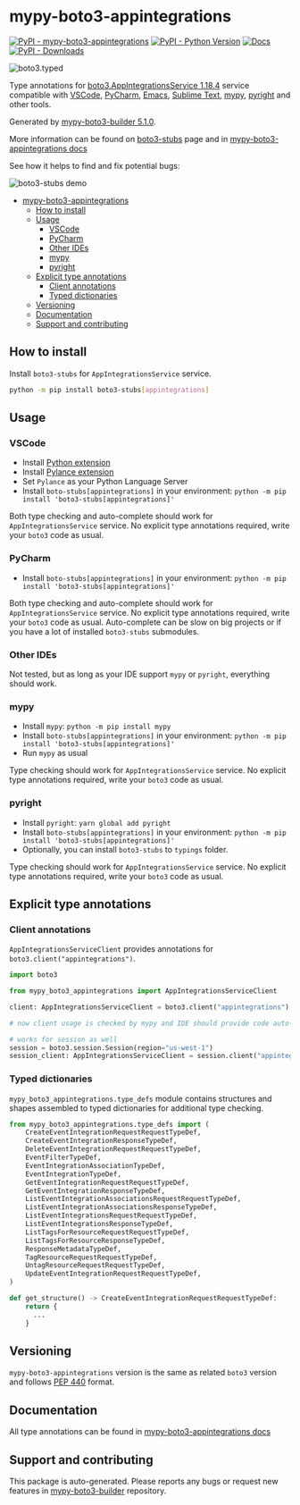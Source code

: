 <a id="mypy-boto3-appintegrations"></a>

# mypy-boto3-appintegrations

[![PyPI - mypy-boto3-appintegrations](https://img.shields.io/pypi/v/mypy-boto3-appintegrations.svg?color=blue)](https://pypi.org/project/mypy-boto3-appintegrations)
[![PyPI - Python Version](https://img.shields.io/pypi/pyversions/mypy-boto3-appintegrations.svg?color=blue)](https://pypi.org/project/mypy-boto3-appintegrations)
[![Docs](https://img.shields.io/readthedocs/mypy-boto3-builder.svg?color=blue)](https://mypy-boto3-builder.readthedocs.io/)
[![PyPI - Downloads](https://img.shields.io/pypi/dw/mypy-boto3-appintegrations?color=blue)](https://pypistats.org/packages/mypy-boto3-appintegrations)

![boto3.typed](https://github.com/vemel/mypy_boto3_builder/raw/master/logo.png)

Type annotations for
[boto3.AppIntegrationsService 1.18.4](https://boto3.amazonaws.com/v1/documentation/api/1.18.4/reference/services/appintegrations.html#AppIntegrationsService)
service compatible with [VSCode](https://code.visualstudio.com/),
[PyCharm](https://www.jetbrains.com/pycharm/),
[Emacs](https://www.gnu.org/software/emacs/),
[Sublime Text](https://www.sublimetext.com/),
[mypy](https://github.com/python/mypy),
[pyright](https://github.com/microsoft/pyright) and other tools.

Generated by
[mypy-boto3-builder 5.1.0](https://github.com/vemel/mypy_boto3_builder).

More information can be found on
[boto3-stubs](https://pypi.org/project/boto3-stubs/) page and in
[mypy-boto3-appintegrations docs](https://vemel.github.io/boto3_stubs_docs/mypy_boto3_appintegrations/)

See how it helps to find and fix potential bugs:

![boto3-stubs demo](https://github.com/vemel/mypy_boto3_builder/raw/master/demo.gif)

- [mypy-boto3-appintegrations](#mypy-boto3-appintegrations)
  - [How to install](#how-to-install)
  - [Usage](#usage)
    - [VSCode](#vscode)
    - [PyCharm](#pycharm)
    - [Other IDEs](#other-ides)
    - [mypy](#mypy)
    - [pyright](#pyright)
  - [Explicit type annotations](#explicit-type-annotations)
    - [Client annotations](#client-annotations)
    - [Typed dictionaries](#typed-dictionaries)
  - [Versioning](#versioning)
  - [Documentation](#documentation)
  - [Support and contributing](#support-and-contributing)

<a id="how-to-install"></a>

## How to install

Install `boto3-stubs` for `AppIntegrationsService` service.

```bash
python -m pip install boto3-stubs[appintegrations]
```

<a id="usage"></a>

## Usage

<a id="vscode"></a>

### VSCode

- Install
  [Python extension](https://marketplace.visualstudio.com/items?itemName=ms-python.python)
- Install
  [Pylance extension](https://marketplace.visualstudio.com/items?itemName=ms-python.vscode-pylance)
- Set `Pylance` as your Python Language Server
- Install `boto-stubs[appintegrations]` in your environment:
  `python -m pip install 'boto3-stubs[appintegrations]'`

Both type checking and auto-complete should work for `AppIntegrationsService`
service. No explicit type annotations required, write your `boto3` code as
usual.

<a id="pycharm"></a>

### PyCharm

- Install `boto-stubs[appintegrations]` in your environment:
  `python -m pip install 'boto3-stubs[appintegrations]'`

Both type checking and auto-complete should work for `AppIntegrationsService`
service. No explicit type annotations required, write your `boto3` code as
usual. Auto-complete can be slow on big projects or if you have a lot of
installed `boto3-stubs` submodules.

<a id="other-ides"></a>

### Other IDEs

Not tested, but as long as your IDE support `mypy` or `pyright`, everything
should work.

<a id="mypy"></a>

### mypy

- Install `mypy`: `python -m pip install mypy`
- Install `boto-stubs[appintegrations]` in your environment:
  `python -m pip install 'boto3-stubs[appintegrations]'`
- Run `mypy` as usual

Type checking should work for `AppIntegrationsService` service. No explicit
type annotations required, write your `boto3` code as usual.

<a id="pyright"></a>

### pyright

- Install `pyright`: `yarn global add pyright`
- Install `boto-stubs[appintegrations]` in your environment:
  `python -m pip install 'boto3-stubs[appintegrations]'`
- Optionally, you can install `boto3-stubs` to `typings` folder.

Type checking should work for `AppIntegrationsService` service. No explicit
type annotations required, write your `boto3` code as usual.

<a id="explicit-type-annotations"></a>

## Explicit type annotations

<a id="client-annotations"></a>

### Client annotations

`AppIntegrationsServiceClient` provides annotations for
`boto3.client("appintegrations")`.

```python
import boto3

from mypy_boto3_appintegrations import AppIntegrationsServiceClient

client: AppIntegrationsServiceClient = boto3.client("appintegrations")

# now client usage is checked by mypy and IDE should provide code auto-complete

# works for session as well
session = boto3.session.Session(region="us-west-1")
session_client: AppIntegrationsServiceClient = session.client("appintegrations")
```

<a id="typed-dictionaries"></a>

### Typed dictionaries

`mypy_boto3_appintegrations.type_defs` module contains structures and shapes
assembled to typed dictionaries for additional type checking.

```python
from mypy_boto3_appintegrations.type_defs import (
    CreateEventIntegrationRequestRequestTypeDef,
    CreateEventIntegrationResponseTypeDef,
    DeleteEventIntegrationRequestRequestTypeDef,
    EventFilterTypeDef,
    EventIntegrationAssociationTypeDef,
    EventIntegrationTypeDef,
    GetEventIntegrationRequestRequestTypeDef,
    GetEventIntegrationResponseTypeDef,
    ListEventIntegrationAssociationsRequestRequestTypeDef,
    ListEventIntegrationAssociationsResponseTypeDef,
    ListEventIntegrationsRequestRequestTypeDef,
    ListEventIntegrationsResponseTypeDef,
    ListTagsForResourceRequestRequestTypeDef,
    ListTagsForResourceResponseTypeDef,
    ResponseMetadataTypeDef,
    TagResourceRequestRequestTypeDef,
    UntagResourceRequestRequestTypeDef,
    UpdateEventIntegrationRequestRequestTypeDef,
)

def get_structure() -> CreateEventIntegrationRequestRequestTypeDef:
    return {
      ...
    }
```

<a id="versioning"></a>

## Versioning

`mypy-boto3-appintegrations` version is the same as related `boto3` version and
follows [PEP 440](https://www.python.org/dev/peps/pep-0440/) format.

<a id="documentation"></a>

## Documentation

All type annotations can be found in
[mypy-boto3-appintegrations docs](https://vemel.github.io/boto3_stubs_docs/mypy_boto3_appintegrations/)

<a id="support-and-contributing"></a>

## Support and contributing

This package is auto-generated. Please reports any bugs or request new features
in [mypy-boto3-builder](https://github.com/vemel/mypy_boto3_builder/issues/)
repository.

